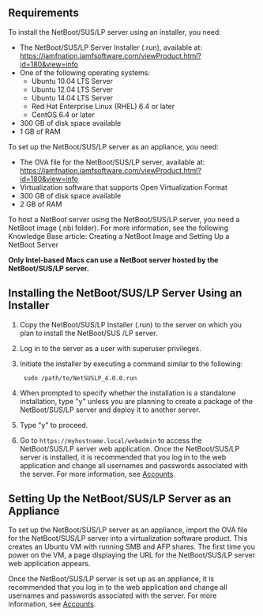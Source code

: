 ## Requirements
To install the NetBoot/SUS/LP server using an installer, you need:

* The NetBoot/SUS/LP Server Installer (.run), available at:  <https://jamfnation.jamfsoftware.com/viewProduct.html?id=180&view=info>* One of the following operating systems:	* Ubuntu 10.04 LTS Server	* Ubuntu 12.04 LTS Server	* Ubuntu 14.04 LTS Server	* Red Hat Enterprise Linux (RHEL) 6.4 or later
	* CentOS 6.4 or later* 300 GB of disk space available 
* 1 GB of RAM
To set up the NetBoot/SUS/LP server as an appliance, you need:

* The OVA file for the NetBoot/SUS/LP server, available at:<https://jamfnation.jamfsoftware.com/viewProduct.html?id=180&view=info>* Virtualization software that supports Open Virtualization Format 
* 300 GB of disk space available* 2 GB of RAM
To host a NetBoot server using the NetBoot/SUS/LP server, you need a NetBoot image (.nbi folder). For more information, see the following Knowledge Base article:Creating a NetBoot Image and Setting Up a NetBoot Server
**Only Intel-based Macs can use a NetBoot server hosted by the NetBoot/SUS/LP server.**

## Installing the NetBoot/SUS/LP Server Using an Installer1. Copy the NetBoot/SUS/LP Installer (.run) to the server on which you plan to install the NetBoot/SUS /LP server.
2. Log in to the server as a user with superuser privileges.
3. Initiate the installer by executing a command similar to the following:

		sudo /path/to/NetSUSLP_4.0.0.run
	4. When prompted to specify whether the installation is a standalone installation, type "y" unless you are planning to create a package of the NetBoot/SUS/LP server and deploy it to another server.
5. Type "y" to proceed.
6. Go to `https://myhostname.local/webadmin` to access the NetBoot/SUS/LP server web application. Once the NetBoot/SUS/LP server is installed, it is recommended that you log in to the web application and change all usernames and passwords associated with the server. For more information, see [Accounts](accounts.md).

## Setting Up the NetBoot/SUS/LP Server as an ApplianceTo set up the NetBoot/SUS/LP server as an appliance, import the OVA file for the NetBoot/SUS/LP server into a virtualization software product. This creates an Ubuntu VM with running SMB and AFP shares. The first time you power on the VM, a page displaying the URL for the NetBoot/SUS/LP server web application appears.
Once the NetBoot/SUS/LP server is set up as an appliance, it is recommended that you log in to the web application and change all usernames and passwords associated with the server. For more information, see [Accounts](accounts.md).